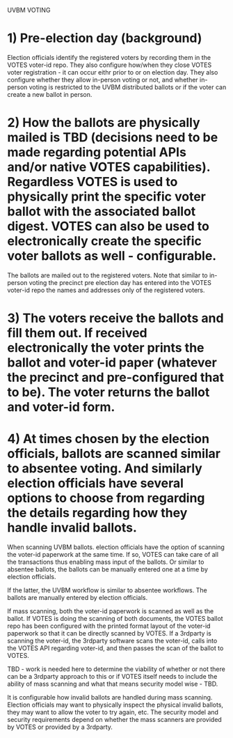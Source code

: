 UVBM VOTING

# 1) Pre-election day (background)

Election officials identify the registered voters by recording them in the VOTES voter-id repo.  They also configure how/when they close VOTES voter registration - it can occur eithr prior to or on election day.  They also configure whether they allow in-person voting or not, and whether in-person voting is restricted to the UVBM distributed ballots or if the voter can create a new ballot in person.

# 2) How the ballots are physically mailed is TBD (decisions need to be made regarding potential APIs and/or native VOTES capabilities).  Regardless VOTES is used to physically print the specific voter ballot with the associated ballot digest.  VOTES can also be used to electronically create the specific voter ballots as well - configurable.

The ballots are mailed out to the registered voters.  Note that similar to in-person voting the precinct pre election day has entered into the VOTES voter-id repo the names and addresses only of the registered voters.

# 3) The voters receive the ballots and fill them out.  If received electronically the voter prints the ballot and voter-id paper (whatever the precinct and pre-configured that to be).  The voter returns the ballot and voter-id form.

# 4) At times chosen by the election officials, ballots are scanned similar to absentee voting.  And similarly election officials have several options to choose from regarding the details regarding how they handle invalid ballots.

When scanning UVBM ballots. election officials have the option of scanning the voter-id paperwork at the same time.  If so, VOTES can take care of all the transactions thus enabling mass input of the ballots.  Or similar to absentee ballots, the ballots can be manually entered one at a time by election officials.

If the latter, the UVBM workflow is similar to absentee workflows.  The ballots are manually entered by election officials.

If mass scanning, both the voter-id paperwork is scanned as well as the ballot.  If VOTES is doing the scanning of both documents, the VOTES ballot repo has been configured with the printed format layout of the voter-id paperwork so that it can be directly scanned by VOTES.  If a 3rdparty is scanning the voter-id, the 3rdparty software scans the voter-id, calls into the VOTES API regarding voter-id, and then passes the scan of the ballot to VOTES.

TBD - work is needed here to determine the viability of whether or not there can be a 3rdparty approach to this or if VOTES itself needs to include the ability of mass scanning and what that means security model wise - TBD.

It is configurable how invalid ballots are handled during mass scanning.  Election officials may want to physically inspect the physical invalid ballots, they may want to allow the voter to try again, etc.  The security model and security requirements depend on whether the mass scanners are provided by VOTES or provided by a 3rdparty.

